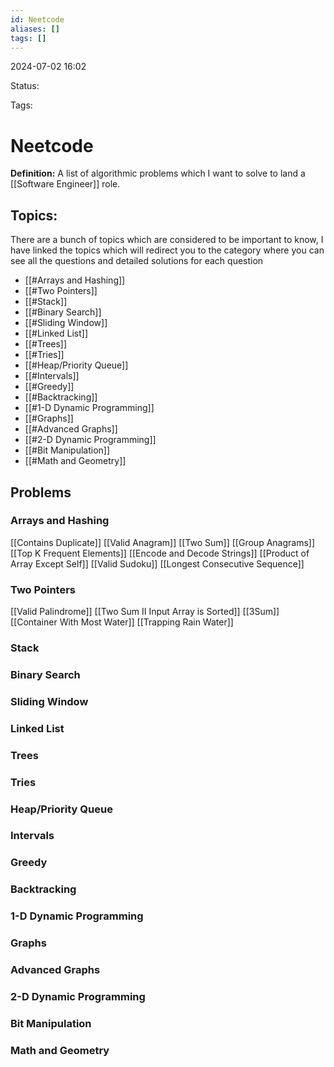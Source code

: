 ```yaml
---
id: Neetcode
aliases: []
tags: []
---
```


2024-07-02 16:02

Status: 

Tags: 

# Neetcode

**Definition:** A list of algorithmic problems which I want to solve to land a [[Software Engineer]] role.  

## Topics:

There are a bunch of topics which are considered to be important to know, I have linked the topics which will redirect you to the category where you can see all the questions and detailed solutions for each question

- [[#Arrays and Hashing]]
- [[#Two Pointers]]
- [[#Stack]]
- [[#Binary Search]]
- [[#Sliding Window]]
- [[#Linked List]]
- [[#Trees]]
- [[#Tries]]
- [[#Heap/Priority Queue]]
- [[#Intervals]]
- [[#Greedy]]
- [[#Backtracking]]
- [[#1-D Dynamic Programming]]
- [[#Graphs]]
- [[#Advanced Graphs]]
- [[#2-D Dynamic Programming]]
- [[#Bit Manipulation]]
- [[#Math and Geometry]]

## Problems 
### Arrays and Hashing

[[Contains Duplicate]]
[[Valid Anagram]]
[[Two Sum]]
[[Group Anagrams]]
[[Top K Frequent Elements]]
[[Encode and Decode Strings]]
[[Product of Array Except Self]]
[[Valid Sudoku]]
[[Longest Consecutive Sequence]]

### Two Pointers
[[Valid Palindrome]]
[[Two Sum II Input Array is Sorted]]
[[3Sum]]
[[Container With Most Water]]
[[Trapping Rain Water]]

### Stack

### Binary Search

### Sliding Window

### Linked List

### Trees

### Tries

### Heap/Priority Queue

### Intervals

### Greedy 

### Backtracking 

### 1-D Dynamic Programming 

### Graphs

### Advanced Graphs 

### 2-D Dynamic Programming 

### Bit Manipulation 

### Math and Geometry 
